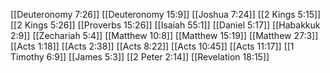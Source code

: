 [[Deuteronomy 7:26]]
[[Deuteronomy 15:9]]
[[Joshua 7:24]]
[[2 Kings 5:15]]
[[2 Kings 5:26]]
[[Proverbs 15:26]]
[[Isaiah 55:1]]
[[Daniel 5:17]]
[[Habakkuk 2:9]]
[[Zechariah 5:4]]
[[Matthew 10:8]]
[[Matthew 15:19]]
[[Matthew 27:3]]
[[Acts 1:18]]
[[Acts 2:38]]
[[Acts 8:22]]
[[Acts 10:45]]
[[Acts 11:17]]
[[1 Timothy 6:9]]
[[James 5:3]]
[[2 Peter 2:14]]
[[Revelation 18:15]]
